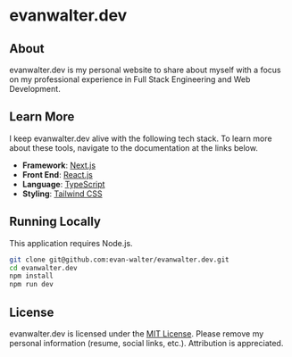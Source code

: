 # evanwalter.dev

## About

evanwalter.dev is my personal website to share about myself with a focus on my professional experience in Full Stack Engineering and Web Development.

## Learn More

I keep evanwalter.dev alive with the following tech stack. To learn more about these tools, navigate to the documentation at the links below.

- **Framework**: [Next.js](https://nextjs.org/)
- **Front End**: [React.js](https://reactjs.org/)
- **Language**: [TypeScript](https://www.typescriptlang.org/)
- **Styling**: [Tailwind CSS](https://tailwindcss.com/)

## Running Locally

This application requires Node.js.

```bash
git clone git@github.com:evan-walter/evanwalter.dev.git
cd evanwalter.dev
npm install
npm run dev
```

## License

evanwalter.dev is licensed under the [MIT License](https://github.com/evan-walter/evanwalter.dev/blob/main/LICENSE). Please remove my personal information (resume, social links, etc.). Attribution is appreciated.
